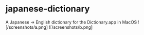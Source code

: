 # japanese-dictionary
 A Japanese -> English dictionary for the Dictionary.app in MacOS
![/screenshots/a.png]
![/screenshots/b.png]